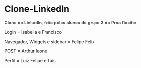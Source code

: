 # Clone-LinkedIn

Clone do LinkedIn, feito pelos alunos do grupo 3 do Proa Recife:

Login = Isabella e Francisco

Navegador, Widgets e sidebar = Felipe Felix

POST = Arthur leone

Perfil = Luiz Felipe e Tais
